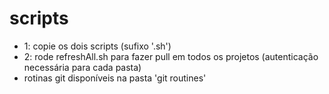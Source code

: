 # scripts
- 1: copie os dois scripts (sufixo '.sh')
- 2: rode refreshAll.sh para fazer pull em todos os projetos (autenticação necessária para cada pasta)
- rotinas git disponíveis na pasta 'git routines'
